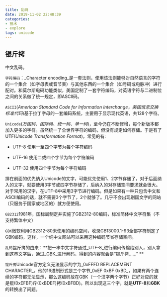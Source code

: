 ```yaml
---
title: 乱码
date: 2019-11-02 22:48:39
categories:
- 技术
- explore
tags: unicode
---
```

## 锟斤拷

中文乱码。

`字符编码`：_Character encoding_是一套法则，使用该法则能够对自然语言的字符的一个集合（如字母表或音节表）与其他东西的一个集合（如号码或电脉冲）进行配对。和莫尔斯电码功能类似，美国定制了一套字符编码，对英语字符与二进制位之间的关系做了统一规定，即ASCII码。



`ASCII`(_American Standard Code for Information Interchange，美国信息交换标准代码_)基于拉丁字母的一套编码系统，主要用于显示现代英语，共128个字符。



`Unicode`(_万国码、国际码、统一码、单一码_)，至今仍在不断修增，每个新版本都加入更多的字符。虽然统一了全世界字符的编码，但没有规定如何存储。于是有了UTF(_Unicode Transformation Format_)，常见的有: 

+ UTF-8 使用一至四个字节为每个字符编码

+ UTF-16 使用二或四个字节为每个字符编码

+ UTF-32 使用四个字节为每个字符编码

排在前面的优先纳入Unicode的文字，可能优先使用1、2字节存储了，对于后面纳入的文字，就要使用3字节或四字节存储了，后纳入的对存储空间要求就会很大。对于常用的汉字，在UTF-8中采用3字节进行编码。但是如果有一种只包含中文和ASCII编码的话，就不需要3个字节了，2个就够了。几乎不会出现别国文字的网站（只服务于国家或地区的）就方便使用。



`GB2312`1981年，国标局制定并实施了GB2312-80编码，标准简体中文字符集（不支持繁体中文）

`GBK`微软利用GB2312-80未使用的编码空间，收录GB13000.1-93全部字符制定了GBK编码，这样，一个纯中文网站可以采用这种编码节省存储空间。



`乱码`锟斤拷的由来：**把一串中文字符通过_UTF-8_进行编码传输给别人，别人拿到这串文字后，通过_GBK_进行解码，得到的内容就会是“锟斤拷……” **



`锟斤拷`Unicode官方定义无法显示的字为_0xFFFD REPLACEMENT CHARACTER_，他的16进制形式是三个字节_0xEF 0xBF 0xBD_，如果有两个连续的字符都无法显示，那么这编码放在GBK（一个汉字两个字节）正好对应的就是锟(0xEFBF)斤(0xBDEF)拷(0xBFBD)。所以出现这三个字，就是**UTF-8**和**GBK**的转换出了问题。
